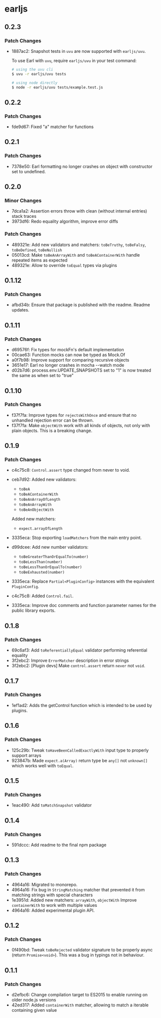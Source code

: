 # earljs

## 0.2.3

### Patch Changes

- 1887ac2: Snapshot tests in `uvu` are now supported with `earljs/uvu`.

  To use Earl with `uvu`, require `earljs/uvu` in your test command:

  ```sh
  # using the uvu cli
  $ uvu -r earljs/uvu tests

  # using node directly
  $ node -r earljs/uvu tests/example.test.js
  ```

## 0.2.2

### Patch Changes

- fde9d67: Fixed "a" matcher for functions

## 0.2.1

### Patch Changes

- 7378e50: Earl formatting no longer crashes on object with constructor set to undefined.

## 0.2.0

### Minor Changes

- 7dca1a2: Assertion errors throw with clean (without internal entries) stack traces
- 3973df6: Redo equality algorithm, improve error diffs

### Patch Changes

- 489321e: Add new validators and matchers: `toBeTruthy`, `toBeFalsy`, `toBeDefined`, `toBeNullish`
- 05013cd: Make `toBeAnArrayWith` and `toBeAContainerWith` handle repeated items as expected
- 489321e: Allow to override `toEqual` types via plugins

## 0.1.12

### Patch Changes

- afbd34b: Ensure that package is published with the readme. Readme updates.

## 0.1.11

### Patch Changes

- d69576f: Fix types for mockFn's default implementation
- 00cae63: Function mocks can now be typed as Mock.Of<TFunctionType>
- a0f7b98: Improve support for comparing recursive objects
- 3651e17: Earl no longer crashes in mocha --watch mode
- d02b7d6: process.env.UPDATE_SNAPSHOTS set to "1" is now treated the same as when set to "true"

## 0.1.10

### Patch Changes

- f37f7fa: Improve types for `rejectsWithOnce` and ensure that no unhandled rejection error can be thrown.
- f37f7fa: Make `objectWith` work with all kinds of objects, not only with plain objects. This is a breaking change.

## 0.1.9

### Patch Changes

- c4c75c8: `Control.assert` type changed from never to void.
- ceb7d92: Added new validators:

  - `toBeA`
  - `toBeAContainerWith`
  - `toBeAnArrayOfLength`
  - `toBeAnArrayWith`
  - `toBeAnObjectWith`

  Added new matchers:

  - `expect.arrayOfLength`

- 3335eca: Stop exporting `loadMatchers` from the main entry point.
- d99dcee: Add new number validators:
  - `toBeGreaterThanOrEqualTo(number)`
  - `toBeLessThan(number)`
  - `toBeLessThanOrEqualTo(number)`
  - `toBeExhausted(number)`
- 3335eca: Replace `Partial<PluginConfig>` instances with the equivalent `PluginConfig`.
- c4c75c8: Added `Control.fail`.
- 3335eca: Improve doc comments and function parameter names for the public library exports.

## 0.1.8

### Patch Changes

- 69c6af3: Add `toReferentiallyEqual` validator performing referential equality
- 3f2ebc2: Improve `ErrorMatcher` description in error strings
- 3f2ebc2: [Plugin devs] Make `control.assert` return `never` not `void`.

## 0.1.7

### Patch Changes

- 1ef1ad2: Adds the getControl function which is intended to be used by plugins.

## 0.1.6

### Patch Changes

- 125c29b: Tweak `toHaveBeenCalledExactlyWith` input type to properly support arrays
- 923847b: Made `expect.a(Array)` return type be `any[]` not `unknown[]` which works well with `toEqual`.

## 0.1.5

### Patch Changes

- 1eac490: Add `toMatchSnapshot` validator

## 0.1.4

### Patch Changes

- 591dccc: Add readme to the final npm package

## 0.1.3

### Patch Changes

- 4964a16: Migrated to monorepo.
- 4964a16: Fix bug in `StringMatching` matcher that prevented it from matching strings with special characters
- 1e3951d: Added new matchers: `arrayWith`, `objectWith` Improve `containerWith` to work with multiple values
- 4964a16: Added experimental plugin API.

## 0.1.2

### Patch Changes

- 0f490bd: Tweak `toBeRejected` validator signature to be properly async (return `Promise<void>`). This was a bug in
  typings not in behaviour.

## 0.1.1

### Patch Changes

- d2efbc6: Change compilation target to ES2015 to enable running on older node.js versions
- 42ed317: Added `containerWith` matcher, allowing to match a iterable containing given value
